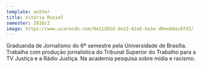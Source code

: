 ```yaml
---
template: author
title: Vitória Russel
semester: 2018/2
image: https://www.ucarecdn.com/9e11d91d-de12-42a5-ba1e-d0eeb0ac6fd2/
---
```

Graduanda de Jornalismo do 6º semestre pela Universidade de Brasília. Trabalha com produção jornalística do Tribunal Superior do Trabalho para a TV Justiça e a Rádio Justiça. Na academia pesquisa sobre mídia e racismo.
